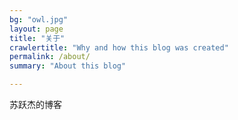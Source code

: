 ```yaml
---
bg: "owl.jpg"
layout: page
title: "关于"
crawlertitle: "Why and how this blog was created"
permalink: /about/
summary: "About this blog"

---
```


苏跃杰的博客
